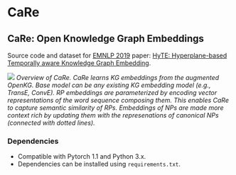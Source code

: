 # CaRe
## CaRe: Open Knowledge Graph Embeddings

Source code and dataset for [EMNLP 2019](https://www.emnlp-ijcnlp2019.org/) paper: [HyTE: Hyperplane-based Temporally aware Knowledge Graph Embedding](http://talukdar.net/papers/emnlp2018_HyTE.pdf).

![](https://github.com/malllabiisc/CaRE/blob/master/CaRe_model.png)
*Overview of CaRe. CaRe learns KG embeddings from the augmented OpenKG. Base model can be any existing KG embedding model (e.g., TransE, ConvE). RP embeddings are parameterized by encoding vector representations of the word sequence composing them. This enables CaRe to capture semantic similarity of RPs. Embeddings of NPs are made more context rich by updating them with the represenations of canonical NPs (connected with dotted lines).*
### Dependencies

* Compatible with Pytorch 1.1 and Python 3.x.
* Dependencies can be installed using `requirements.txt`.
